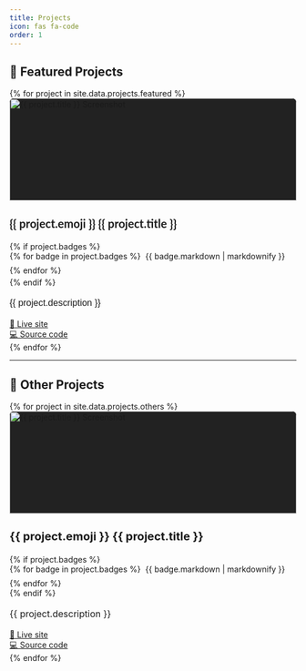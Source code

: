 ```yaml
---
title: Projects
icon: fas fa-code
order: 1
---
```


## 🚀 Featured Projects


<style>
  html[data-mode="dark"] {
    --project-card-bg: #fff;
    --project-card-color: #222;
    --project-card-border: #e0e0e0;
    --project-card-title: #222;
    --project-card-text: #222;
    --project-card-link: #222;
  }
  
  /* Fix: Use data-mode instead of data-theme and add multiple selectors */
  html[data-mode="dark"],
  body[data-mode="dark"],
  [data-bs-theme="dark"],
  .dark-mode {
    --project-card-bg: #1E1E1E;
    --project-card-color: #f1f3f6;
    --project-card-border: #1E1E1E;
    --project-card-title: #cccccc;
    --project-card-text: #cccccc;
    --project-card-link: #f1f3f6;
  }
  
  html[data-mode="light"],
  body[data-mode="light"],
  [data-bs-theme="light"],
  .light-mode {
    --project-card-bg: #fff;
    --project-card-color: #222;
    --project-card-border: #e0e0e0;
    --project-card-title: #222;
    --project-card-text: #222;
    --project-card-link: #222;
  }
  
  .card.project-card, .project-card {
    background-color: var(--project-card-bg) !important;
    color: var(--project-card-color) !important;
    border: 1px solid var(--project-card-border) !important;
    border-radius: 0.5rem;
    transition: background 0.2s, color 0.2s, border-color 0.2s;
  }
  
  .card.project-card .card-title,
  .card.project-card .card-text,
  .card.project-card .card-link,
  .project-card .card-title,
  .project-card .card-text,
  .project-card .card-link {
    color: var(--project-card-color) !important;
  }
  
  .card.project-card .card-title,
  .project-card .card-title {
    color: var(--project-card-title) !important;
  }
  
  .card.project-card .card-text,
  .project-card .card-text {
    color: var(--project-card-text) !important;
  }
  
  .card.project-card .card-link,
  .project-card .card-link {
    color: var(--project-card-link) !important;
    text-decoration: underline;
  }
  
  .card.project-card .card-link:hover,
  .project-card .card-link:hover {
    opacity: 0.8;
  }
</style>


<div class="container-fluid px-0">
  <div class="row row-cols-1 row-cols-md-2 g-4">
    {% for project in site.data.projects.featured %}
      <div class="col d-flex align-items-stretch">
        <div class="card h-100 shadow-sm project-card w-100">
          <img src="{{ project.image }}" class="card-img-top" style="object-fit: cover; width: 100%; height: 180px; aspect-ratio: 16/9; background: #222; border-radius: 0.5rem 0.5rem 0 0;" alt="{{ project.title }} Screenshot">
          <div class="card-body d-flex flex-column p-3 pb-2">
            <h3 class="card-title mb-1 mt-0" style="font-size: 1.25rem; line-height: 1.2; font-family: 'Lato', sans-serif;">{{ project.emoji }} {{ project.title }}</h3>
            {% if project.badges %}
            <div class="mb-1" style="display: flex; flex-wrap: wrap; gap: 0.5rem; align-items: center; margin-bottom: 0.25rem !important;">
              {% for badge in project.badges %}
                <span style="display: inline-flex; align-items: center; margin-right: 0.5rem;">{{ badge.markdown | markdownify }}</span>
              {% endfor %}
            </div>
            {% endif %}
            <p class="card-text mb-2 mt-1" style="font-size: 1rem; line-height: 1.5; font-family: 'Source Sans Pro', sans-serif;">{{ project.description }}</p>
            <div class="mt-auto pt-2">
              <a href="{{ project.live }}" class="card-link">🔗 Live site</a><br>
              <a href="{{ project.repo }}" class="card-link">💻 Source code</a>
            </div>
          </div>
        </div>
      </div>
    {% endfor %}
  </div>
</div>

---

## 🧱 Other Projects



<div class="container-fluid px-0">
  <div class="row row-cols-1 row-cols-md-2 g-4">
    {% for project in site.data.projects.others %}
      <div class="col d-flex align-items-stretch">
        <div class="card h-100 shadow-sm project-card w-100">
          <img src="{{ project.image }}" class="card-img-top" style="object-fit: cover; width: 100%; height: 180px; aspect-ratio: 16/9; background: #222; border-radius: 0.5rem 0.5rem 0 0;" alt="{{ project.title }} Screenshot">
          <div class="card-body d-flex flex-column">
            <h3 class="card-title mb-1 mt-0" style="font-size: 1.25rem; line-height: 1.2; ">{{ project.emoji }} {{ project.title }}</h3>
            {% if project.badges %}
            <div style="display: flex; flex-wrap: wrap; gap: 0.5rem; align-items: center;">
              {% for badge in project.badges %}
                <span style="display: inline-flex; align-items: center; margin-right: 0.5rem;">{{ badge.markdown | markdownify }}</span>
              {% endfor %}
            </div>
            {% endif %}
            <p class="card-text mb-2 mt-1" style="font-size: 1rem; line-height: 1.5;">{{ project.description }}</p>
            <div class="mt-auto pt-2">
              <a href="{{ project.live }}" class="card-link">🔗 Live site</a><br>
              <a href="{{ project.repo }}" class="card-link">💻 Source code</a>
            </div>
          </div>
        </div>
      </div>
    {% endfor %}
  </div>
</div>
